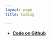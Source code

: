 ```yaml
---
layout: page
title: Coding

---
```


* [**Code on Github** ](https://github.com/phamquandung/repositories) 

